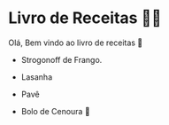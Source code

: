 # Livro de Receitas :man_cook:

Olá, Bem vindo ao livro de receitas :wave:

- Strogonoff de Frango.

- Lasanha
- Pavê

- Bolo de Cenoura :shallow_pan_of_food:

  

